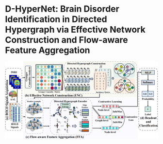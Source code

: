 # D-HyperNet: Brain Disorder Identification in Directed Hypergraph via Effective Network Construction and Flow-aware Feature Aggregation

![Logo](framework.png)
